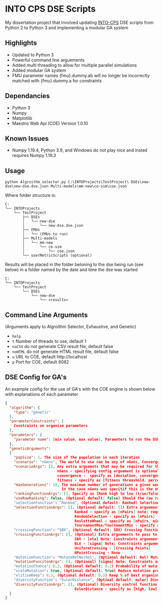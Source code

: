 # INTO CPS DSE Scripts

My dissertation project that involved updating [INTO-CPS](https://into-cps.org/) DSE scripts from Python 2 to Python 3 and implementing a modular GA system

## Highlights
- Updated to Python 3
- Powerful command line arguements
- Added multi threading to allow for multiple parallel simulations
- Added modular GA system
- FMU parameter names {fmu}.dummy.ab will no longer be incorrectly matched with {fmu}.dummy.a for constraints

## Dependancies
- Python 3
- Numpy
- Matplotlib
- Maestro Web Api (COE) Version 1.0.10

## Known Issues
  - Numpy 1.19.4, Python 3.9, and Windows do not play nice and insted requires Numpy 1.19.3

## Usage

```console
python Algroithm_selector.py C:\INTOProjects\TestProject\ DSEs\new-dse\new-dse.dse.json Multi-models\mm-new\co-sim\coe.json
```

Where folder structure is:
```
C:
└── INTOProjects
    └── TestProject
        ├── DSEs
        │   └── new-dse
        │       └── new-dse.dse.json
        ├── FMUs
        │   └── (FMUs to run)
        ├── Multi-models
        │   └── mm-new
        │       └── co-sim
        │           └── coe.json
        └── userMetricScripts (optional)
```

Results will be placed in the folder beloning to the dse being run (see below) in a folder named by the date and time the dse was started
```
C:
└── INTOProjects
    └── TestProject
        └── DSEs
            └── new-dse
                └── <results>
```

## Command Line Arguments

(Arguments apply to Algroithm Selector, Exhaustive, and Genetic)

- `help`
- `t` Number of threads to use, default 1
- `noCSV` do not generate CSV result file, default false
- `noHTML` do not generate HTML result file, default false
- `u` URL to COE, default http://localhost
- `p` Port for COE, default 8082

## DSE Config for GA's

An example config for the use of GA's with the COE engine is shown below with explanations of each parameter 

```json
{
  "algorithm": {
    "type": "genetic"
  },
  "parameterConstraints": [
    Constraints on organism parameters
  ],
  "parameters": {
    "parameter name": [min value, max value], Parameters to run the DSE on with a min and max ragne to create the initial population from 
  },
  "geneticArguments": 
  {
    "popSize": 1, The size of the population in each iteration
    "scenario": "nGens", The world to use can be any of nGens, Convergence, or Fitness
    "scenarioArgs": [], Any extra arguemnts that may be required for the GA world specified in scenario
                        nGens - specifying config arguement is optional
                        convergence -  specify as [deviation, convergence generations]
                        fitness - specify as [fitness threashold, percentage]
    "maxGenerations": 10, The maximum number of generations a given would can run for.
                          In the case nGens was specitif this is the number of generations the world will run for
    "rankingFunctionArgs": [], Specify as [Rank high to low (true/false), Result Key to look for in Objectives.json to use as ranking]
    "useRawRanking": false, (Optional default: false) Should the raw ranking be used
    "selectionFunction": "Ranked", (Optional default: Ranked) Selection function to be used choose from Ranked, RandomSelection, RouletteWheel, or TounamentMax/Min
    "selectionFunctionArgs": [], (Optional default: []) Extra arguements to pass to the selection function
                                Ranked - specify as [nPairs] note: requires useRawRaking = false
                                RandomSelection - specify as [nPairs]
                                RouletteWheel - specify as [nPairs, minimise fitness]
                                TournamentMax/TournamentMin - specify as [nPairs, tounament size]
    "crossingFunction": "SBX", (Optional default: SBX) Crossing function to use choose from SBX, BLX, UniformCrossing, or NPointCrossing
    "crossingFunctionArgs": [], (Optional) Extra arguements to pass to the crossing function
                                SBX - [eta] Note: Constraints arguement is automatically added
                                BLX - [sigma] Note: Constraints arguement is automatically added
                                UniformCrossing - [Crossing Points] 
                                NPointCrossing - None
    "mutationFunction": "MutateRelNormal", (Optional default: Rel) Mutation function to use choose from MutateRelNormal, MutateAbsNormal
    "mutationFuncitonArgs": [], (Optional) [sigma] Note: Constraints are automatically added
    "mutationChance": 0.3, (Optional default: 0.2) Probability of mutation
    "scaleMutation": true, (Optional default: true) Reduce mutation probability as GA runs
    "elitismKeep": 0.3, (Optional default: 0.1) Keep % of best organisms from previous generation
    "diveristyFunction": "EulerDistance", (Optinal default: euler) Diversity control function choose from EulerDistance, or None
    "diversityFunctionArgs": [], (Optional) Diversity control function arguments
                                EulerDistance - specify as [high, low]
  }
}
```